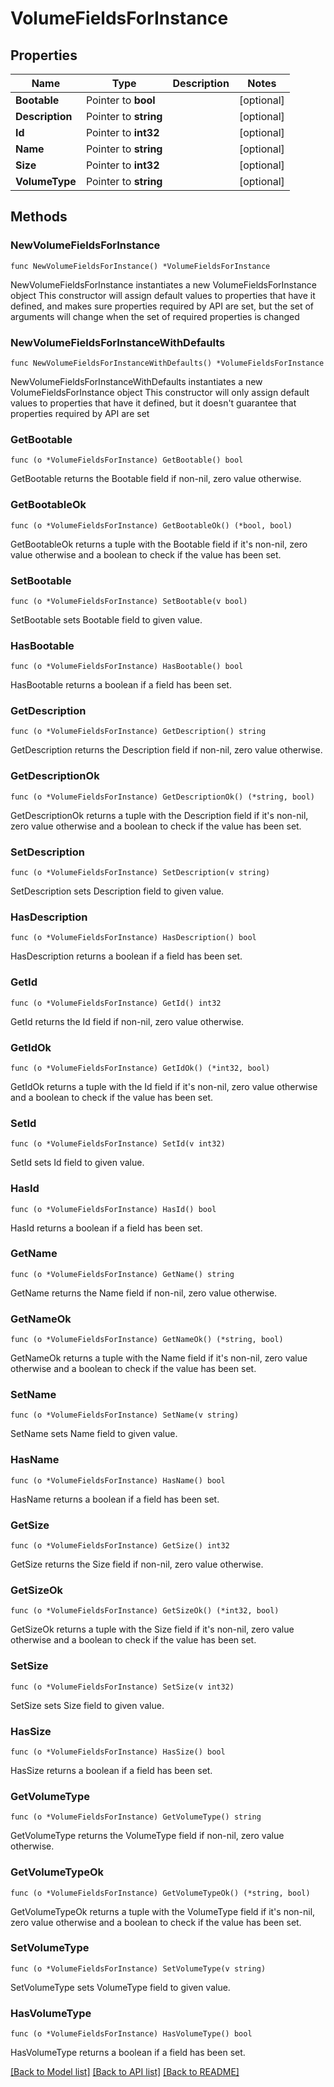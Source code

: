 # VolumeFieldsForInstance

## Properties

Name | Type | Description | Notes
------------ | ------------- | ------------- | -------------
**Bootable** | Pointer to **bool** |  | [optional] 
**Description** | Pointer to **string** |  | [optional] 
**Id** | Pointer to **int32** |  | [optional] 
**Name** | Pointer to **string** |  | [optional] 
**Size** | Pointer to **int32** |  | [optional] 
**VolumeType** | Pointer to **string** |  | [optional] 

## Methods

### NewVolumeFieldsForInstance

`func NewVolumeFieldsForInstance() *VolumeFieldsForInstance`

NewVolumeFieldsForInstance instantiates a new VolumeFieldsForInstance object
This constructor will assign default values to properties that have it defined,
and makes sure properties required by API are set, but the set of arguments
will change when the set of required properties is changed

### NewVolumeFieldsForInstanceWithDefaults

`func NewVolumeFieldsForInstanceWithDefaults() *VolumeFieldsForInstance`

NewVolumeFieldsForInstanceWithDefaults instantiates a new VolumeFieldsForInstance object
This constructor will only assign default values to properties that have it defined,
but it doesn't guarantee that properties required by API are set

### GetBootable

`func (o *VolumeFieldsForInstance) GetBootable() bool`

GetBootable returns the Bootable field if non-nil, zero value otherwise.

### GetBootableOk

`func (o *VolumeFieldsForInstance) GetBootableOk() (*bool, bool)`

GetBootableOk returns a tuple with the Bootable field if it's non-nil, zero value otherwise
and a boolean to check if the value has been set.

### SetBootable

`func (o *VolumeFieldsForInstance) SetBootable(v bool)`

SetBootable sets Bootable field to given value.

### HasBootable

`func (o *VolumeFieldsForInstance) HasBootable() bool`

HasBootable returns a boolean if a field has been set.

### GetDescription

`func (o *VolumeFieldsForInstance) GetDescription() string`

GetDescription returns the Description field if non-nil, zero value otherwise.

### GetDescriptionOk

`func (o *VolumeFieldsForInstance) GetDescriptionOk() (*string, bool)`

GetDescriptionOk returns a tuple with the Description field if it's non-nil, zero value otherwise
and a boolean to check if the value has been set.

### SetDescription

`func (o *VolumeFieldsForInstance) SetDescription(v string)`

SetDescription sets Description field to given value.

### HasDescription

`func (o *VolumeFieldsForInstance) HasDescription() bool`

HasDescription returns a boolean if a field has been set.

### GetId

`func (o *VolumeFieldsForInstance) GetId() int32`

GetId returns the Id field if non-nil, zero value otherwise.

### GetIdOk

`func (o *VolumeFieldsForInstance) GetIdOk() (*int32, bool)`

GetIdOk returns a tuple with the Id field if it's non-nil, zero value otherwise
and a boolean to check if the value has been set.

### SetId

`func (o *VolumeFieldsForInstance) SetId(v int32)`

SetId sets Id field to given value.

### HasId

`func (o *VolumeFieldsForInstance) HasId() bool`

HasId returns a boolean if a field has been set.

### GetName

`func (o *VolumeFieldsForInstance) GetName() string`

GetName returns the Name field if non-nil, zero value otherwise.

### GetNameOk

`func (o *VolumeFieldsForInstance) GetNameOk() (*string, bool)`

GetNameOk returns a tuple with the Name field if it's non-nil, zero value otherwise
and a boolean to check if the value has been set.

### SetName

`func (o *VolumeFieldsForInstance) SetName(v string)`

SetName sets Name field to given value.

### HasName

`func (o *VolumeFieldsForInstance) HasName() bool`

HasName returns a boolean if a field has been set.

### GetSize

`func (o *VolumeFieldsForInstance) GetSize() int32`

GetSize returns the Size field if non-nil, zero value otherwise.

### GetSizeOk

`func (o *VolumeFieldsForInstance) GetSizeOk() (*int32, bool)`

GetSizeOk returns a tuple with the Size field if it's non-nil, zero value otherwise
and a boolean to check if the value has been set.

### SetSize

`func (o *VolumeFieldsForInstance) SetSize(v int32)`

SetSize sets Size field to given value.

### HasSize

`func (o *VolumeFieldsForInstance) HasSize() bool`

HasSize returns a boolean if a field has been set.

### GetVolumeType

`func (o *VolumeFieldsForInstance) GetVolumeType() string`

GetVolumeType returns the VolumeType field if non-nil, zero value otherwise.

### GetVolumeTypeOk

`func (o *VolumeFieldsForInstance) GetVolumeTypeOk() (*string, bool)`

GetVolumeTypeOk returns a tuple with the VolumeType field if it's non-nil, zero value otherwise
and a boolean to check if the value has been set.

### SetVolumeType

`func (o *VolumeFieldsForInstance) SetVolumeType(v string)`

SetVolumeType sets VolumeType field to given value.

### HasVolumeType

`func (o *VolumeFieldsForInstance) HasVolumeType() bool`

HasVolumeType returns a boolean if a field has been set.


[[Back to Model list]](../README.md#documentation-for-models) [[Back to API list]](../README.md#documentation-for-api-endpoints) [[Back to README]](../README.md)


